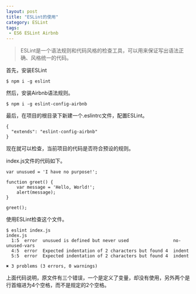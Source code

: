 ```yaml
---
layout: post
title: "ESLint的使用"
category: ESLint
tags: 
 - ES6 ESLint Airbnb
---
```



> ESLint是一个语法规则和代码风格的检查工具，可以用来保证写出语法正确、风格统一的代码。

首先，安装ESLint

    $ npm i -g eslint

然后，安装Airbnb语法规则。

    $ npm i -g eslint-config-airbnb

最后，在项目的根目录下新建一个.eslintrc文件，配置ESLint。

    {
      "extends": "eslint-config-airbnb"
    }

现在就可以检查，当前项目的代码是否符合预设的规则。

index.js文件的代码如下。

    
    var unusued = 'I have no purpose!';
    
    function greet() {
        var message = 'Hello, World!';
        alert(message);
    }
    
    greet();
    
    
使用ESLint检查这个文件。

    $ eslint index.js
    index.js
      1:5  error  unusued is defined but never used                 no-unused-vars
      4:5  error  Expected indentation of 2 characters but found 4  indent
      5:5  error  Expected indentation of 2 characters but found 4  indent
    
    ✖ 3 problems (3 errors, 0 warnings)
    
    
上面代码说明，原文件有三个错误，一个是定义了变量，却没有使用，另外两个是行首缩进为4个空格，而不是规定的2个空格。